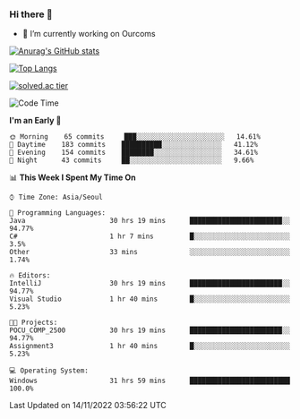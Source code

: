 ### Hi there 👋

- 🔭 I’m currently working on Ourcoms

<!--
**Rhange/Rhange** is a ✨ _special_ ✨ repository because its `README.md` (this file) appears on your GitHub profile.

Here are some ideas to get you started:

- 🌱 I’m currently learning ...
- 👯 I’m looking to collaborate on ...
- 🤔 I’m looking for help with ...
- 💬 Ask me about ...
- 📫 How to reach me: ...
- 😄 Pronouns: ...
- ⚡ Fun fact: ...
-->

[![Anurag's GitHub stats](https://github-readme-stats.vercel.app/api?username=rhange&show_icons=true&theme=gruvbox)](https://github.com/anuraghazra/github-readme-stats)

[![Top Langs](https://github-readme-stats.vercel.app/api/top-langs/?username=rhange&layout=compact&theme=gruvbox)](https://github.com/anuraghazra/github-readme-stats)

[![solved.ac tier](http://mazassumnida.wtf/api/generate_badge?boj=rhange0511)](https://solved.ac/rhange0511)

  <!--START_SECTION:waka-->
![Code Time](http://img.shields.io/badge/Code%20Time-627%20hrs%2030%20mins-blue)

**I'm an Early 🐤** 

```text
🌞 Morning    65 commits     ███░░░░░░░░░░░░░░░░░░░░░░   14.61% 
🌆 Daytime    183 commits    ██████████░░░░░░░░░░░░░░░   41.12% 
🌃 Evening    154 commits    ████████░░░░░░░░░░░░░░░░░   34.61% 
🌙 Night      43 commits     ██░░░░░░░░░░░░░░░░░░░░░░░   9.66%

```


📊 **This Week I Spent My Time On** 

```text
⌚︎ Time Zone: Asia/Seoul

💬 Programming Languages: 
Java                     30 hrs 19 mins      ███████████████████████░░   94.77% 
C#                       1 hr 7 mins         █░░░░░░░░░░░░░░░░░░░░░░░░   3.5% 
Other                    33 mins             ░░░░░░░░░░░░░░░░░░░░░░░░░   1.74%

🔥 Editors: 
IntelliJ                 30 hrs 19 mins      ███████████████████████░░   94.77% 
Visual Studio            1 hr 40 mins        █░░░░░░░░░░░░░░░░░░░░░░░░   5.23%

🐱‍💻 Projects: 
POCU_COMP_2500           30 hrs 19 mins      ███████████████████████░░   94.77% 
Assignment3              1 hr 40 mins        █░░░░░░░░░░░░░░░░░░░░░░░░   5.23%

💻 Operating System: 
Windows                  31 hrs 59 mins      █████████████████████████   100.0%

```


 Last Updated on 14/11/2022 03:56:22 UTC
<!--END_SECTION:waka-->
